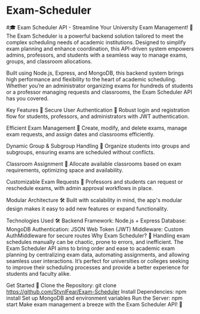 # Exam-Scheduler
#🎓 Exam Scheduler API - Streamline Your University Exam Management! 📅
The Exam Scheduler is a powerful backend solution tailored to meet the complex scheduling needs of academic institutions. Designed to simplify exam planning and enhance coordination, this API-driven system empowers admins, professors, and students with a seamless way to manage exams, groups, and classroom allocations.

Built using Node.js, Express, and MongoDB, this backend system brings high performance and flexibility to the heart of academic scheduling. Whether you’re an administrator organizing exams for hundreds of students or a professor managing requests and classrooms, the Exam Scheduler API has you covered.

Key Features 🚀
Secure User Authentication 🔐
Robust login and registration flow for students, professors, and administrators with JWT authentication.

Efficient Exam Management 📜
Create, modify, and delete exams, manage exam requests, and assign dates and classrooms efficiently.

Dynamic Group & Subgroup Handling 👥
Organize students into groups and subgroups, ensuring exams are scheduled without conflicts.

Classroom Assignment 🏫
Allocate available classrooms based on exam requirements, optimizing space and availability.

Customizable Exam Requests 📩
Professors and students can request or reschedule exams, with admin approval workflows in place.

Modular Architecture 🛠️
Built with scalability in mind, the app's modular design makes it easy to add new features or expand functionality.

Technologies Used 🛠️
Backend Framework: Node.js + Express
Database: MongoDB
Authentication: JSON Web Token (JWT)
Middleware: Custom AuthMiddleware for secure routes
Why Exam Scheduler? 🤔
Handling exam schedules manually can be chaotic, prone to errors, and inefficient. The Exam Scheduler API aims to bring order and ease to academic exam planning by centralizing exam data, automating assignments, and allowing seamless user interactions. It’s perfect for universities or colleges seeking to improve their scheduling processes and provide a better experience for students and faculty alike.

Get Started 🚀
Clone the Repository: git clone https://github.com/StynlFear/Exam-Scheduler
Install Dependencies: npm install
Set up MongoDB and environment variables
Run the Server: npm start
Make exam management a breeze with the Exam Scheduler API! 🎉
